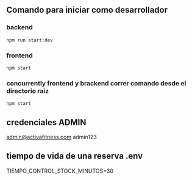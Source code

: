 ## Comando para iniciar como desarrollador

### backend

```
npm run start:dev
```

### frontend

```
npm start
```

### concurrently frontend y brackend correr comando desde el directorio raiz

```
npm start
```

## credenciales ADMIN

admin@activafitness.com
admin123

## tiempo de vida de una reserva .env

TIEMPO_CONTROL_STOCK_MINUTOS=30
